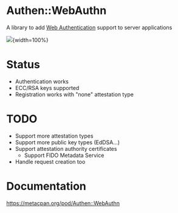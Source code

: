 # Authen::WebAuthn

A library to add [Web Authentication](https://www.w3.org/TR/webauthn-2/) support to server applications

![](image.png){width=100%}

# Status

* Authentication works
* ECC/RSA keys supported
* Registration works with "none" attestation type

# TODO

* Support more attestation types
* Support more public key types (EdDSA...)
* Support attestation authority certificates
    * Support FIDO Metadata Service
* Handle request creation too

# Documentation

https://metacpan.org/pod/Authen::WebAuthn
